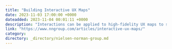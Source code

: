 ```yaml
---
title: "Building Interactive UX Maps"
date: 2023-11-03 17:00:00 +0000
dateadded: 2023-11-04 00:01:11 +0000
description: "Interactions can be applied to high-fidelity UX maps to showcase user research and further engage with stakeholders."
link: "https://www.nngroup.com/articles/interactive-ux-maps/"
category:
directory: _directory/nielsen-norman-group.md
---
```

